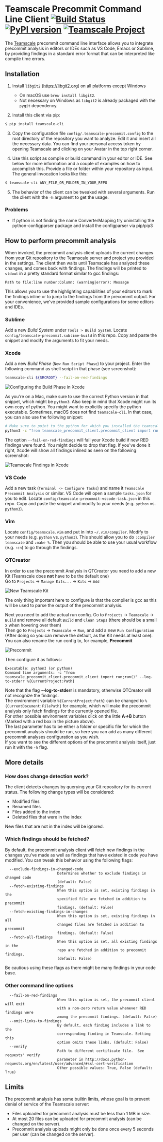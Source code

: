 # Teamscale Precommit Command Line Client [![Build Status](https://travis-ci.org/cqse/teamscale-cli.svg?branch=master)](https://travis-ci.org/cqse/teamscale-cli) [![PyPI version](https://badge.fury.io/py/teamscale-cli.svg)](https://badge.fury.io/py/teamscale-cli) [![Teamscale Project](https://img.shields.io/badge/teamscale-teamscale--cli-brightgreen.svg)](https://demo.teamscale.com/activity.html#/teamscale-cli)
The [Teamscale](https://teamscale.com) precommit command line interface allows you to integrate precommit analysis in editors or IDEs such as VS Code, Emacs or Sublime, by providing findings in a standard error format that can be interpreted like compile time errors.


## Installation

1. Install ```libgit2``` (https://libgit2.org) on all platforms except Windows
    - On macOS use `brew install libgit2`.
    - Not necessary on Windows as ```libgit2``` is already packaged with the ```pygit``` dependency.

2. Install this client via pip:
 ```bash
 $ pip install teamscale-cli
 ```

3. Copy the configuration file ```config/.teamscale-precommit.config``` to the root directory of the repository you want to analyze. Edit it and insert all the necessary data. You can find your personal access token by opening Teamscale and clicking on your Avatar in the top right corner.

4. Use this script as compile or build command in your editor or IDE. See below for more information and a couple of examples on how to accomplish this. Provide a file or folder within your repository as input. The general invocation looks like this:

 ```bash
 $ teamscale-cli ANY_FILE_OR_FOLDER_IN_YOUR_REPO
 ```

5. The behavior of the client can be tweaked with several arguments. Run the client with the ```-h``` argument to get the usage.

### Problems
- If python is not finding the name ConverterMapping try uninstalling the python-configparser package and install the configparser via pip/pip3

## How to perform precommit analysis

When invoked, the precommit analysis client uploads the current changes from your Git repository to the Teamscale server and project you provided in the settings. The client then waits until Teamscale has analyzed these changes, and comes back with findings.
The findings will be printed to `stdout` in a pretty standard format similar to gcc findings:

`Path to file:line number:Column: (warning|error): Message`

This allows you to use the highlighting capabilities of your editors to mark the findings inline or to jump to the findings from the precommit output. For your convenience, we've provided sample configurations for some editors and IDEs.

### Sublime

Add a new *Build System* under `Tools > Build System`. Locate `config/teamscale-precommit.sublime-build` in this repo. Copy and paste the snippet and modify the arguments to fit your needs.

### Xcode

Add a new *Build Phase* (`New Run Script Phase`) to your project. Enter the following command as shell script in that phase (see screenshot):

```bash
teamscale-cli ${SRCROOT} --fail-on-red-findings
```

![Configuring the Build Phase in Xcode](config/xcode_1.png)

As you're on a Mac, make sure to use the correct Python version in that snippet, which might be `python3`. Also keep in mind that Xcode might run its own copy of python. You might want to explicitly specify the python executable.
Sometimes, macOS does not find `teamscale-cli`. In that case, you can also use the following snippet:

```bash
# Make sure to point to the python for which you installed the teamscale-cli.
python3 -c "from teamscale_precommit_client.precommit_client import run;run()" ${SRCROOT} --fail-on-red-findings
```

The option `--fail-on-red-findings` will fail your Xcode build if new RED findings were found. You might decide to drop that flag. If you've done it right, Xcode will show all findings inlined as seen on the following screenshot:

![Teamscale Findings in Xcode](config/xcode_2.png)

### VS Code

Add a new task (`Terminal -> Configure Tasks`) and name it `Teamscale Precommit Analysis` or similar. VS Code will open a sample `tasks.json` for you to edit. Locate `config/teamscale-precommit-vscode-task.json` in this repo. Copy and paste the snippet and modify to your needs (e.g. `python` vs. `python3`).

### Vim

Locate `config/teamscale.vim` and put in into `~/.vim/compiler`. Modify to your needs (e.g. `python` vs. `python3`).
This should allow you to do `:compiler teamscale` and `:make %`. Then you should be able to use your usual workflow (e.g. `:cn`) to go through the findings.

### QTCreator
In order to use the precommit Analysis in QTCreator you need to add a new Kit (Teamscale does **not** have to be the default one)  
Go to `Projects` -> `Manage Kits...` -> `Kits` -> `Add`  

![New Teamscale Kit](config/qtcreator_1.png)

The only thing important here to configure is that the compiler is gcc as this will be used to parse the output of the precommit analysis.

Next you need to add the actual run config. Go to `Projects` -> `Teamscale` -> `Build` and remove all default `Build` and `Clean Steps` (there should be a small x when hovering over them)  
Then go to `Projects` -> `Teamscale` -> `Run`, and add a new `Run Configuration` (After doing so you can remove the default, as the Kit needs at least one). You can also rename the run config to, for example,
**Precommit**

![Precommit](config/qtcreator_2.png)

Then configure it as follows:  
```
Executable: python3 (or python)  
Command line arguments: -c "from teamscale_precommit_client.precommit_client import run;run()" --log-to-stderr %{CurrentProject:Path}
```

Note that the flag **--log-to-stderr** is mandatory, otherwise QTCreator will not recognize the findings.  
The environment variable `%{CurrentProject:Path}` can be changed to `%{CurrentDocument:FilePath}` for example, which will make the precommit analysis only fetch findings for the currently opened file.  
For other possible environment variables click on the little **A->B** button (Marked with a red box in the picture above).  
The last parameter has to be either a folder or specific file for which the precommit analysis should be run, so here you can add as many different precommit analyses configuration as you wish.  
If you want to see the different options of the precommit analysis itself, just run it with the `-h` flag.

## More details

### How does change detection work?

The client detects changes by querying your Git repository for its current status. The following change types will be considered:

- Modified files
- Renamed files
- Files added to the index
- Deleted files that were in the index

New files that are not in the index will be ignored.

### Which findings should be fetched?

By default, the precommit analysis client will fetch new findings in the changes you've made as well as findings that have existed in code you have modified. You can tweak this behavior using the following flags:

```
  --exclude-findings-in-changed-code
                        Determines whether to exclude findings in changed code
                        (default: False)
  --fetch-existing-findings
                        When this option is set, existing findings in the
                        specified file are fetched in addition to precommit
                        findings. (default: False)
  --fetch-existing-findings-in-changes
                        When this option is set, existing findings in all
                        changed files are fetched in addition to precommit
                        findings. (default: False)
  --fetch-all-findings
                        When this option is set, all existing findings in the
                        repo are fetched in addition to precommit findings.
                        (default: False)
```

Be cautious using these flags as there might be many findings in your code base.

### Other command line options

```
  --fail-on-red-findings
                        When this option is set, the precommit client will exit
                        with a non-zero return value whenever RED findings were
                        among the precommit findings. (default: False)
  --omit-links-to-findings
                        By default, each finding includes a link to the
                        corresponding finding in Teamscale. Setting this
                        option omits these links. (default: False)
  --verify
                        Path to different certificate file.  See requests' verify
                        parameter in http://docs.python-requests.org/en/latest/user/advanced/#ssl-cert-verification
                        Other possible values: True, False (default: True)
```

## Limits

The precommit analysis has some builtin limits, whose goal is to prevent denial of service of the Teamscale server:

- Files uploaded for precommit analysis must be less than 1 MB in size.
- At most 20 files can be uploaded for precommit analysis (can be changed on the server).
- Precommit analysis uploads might only be done once every 5 seconds per user (can be changed on the server).
